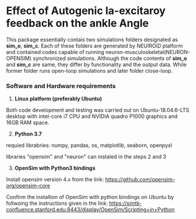 # Effect of Autogenic Ia-excitaroy feedback on the ankle Angle 
This package essentially contais two simulations folders designated as **sim_o**, **sim_c**. Each of these folders are generated by NEUIROiD platform and contained codes capable of running neuron-musculoskeletal(NEURON-OPENSIM) synchronized simulations. Although the code contents of **sim_o** and **sim_c** are same, they differ by functionality and the output data. While former folder runs open-loop simulations and later folder close-loop.

### Software and Hardware requirements

1. **Linux platform (preferably Ubuntu)**

Both code development and testing was carried out on Ubuntu-18.04.6-LTS desktop with intel-core i7 CPU and NVIDIA quadro P1000 graphics and 16GB RAM space.

2. **Python 3.7**

requied librabries: numpy, pandas, os, matplotlib, seaborn, openpyxl

libraries "opensim" and "neuron" can instaled in the steps 2 and 3

3. **OpenSim with Python3 bindings**

Install opensim version 4.x from the link: 
https://github.com/opensim-org/opensim-core

Confirm the installion of OpenSim with python bindings on Ubuntu by follwoing the instructions given in the link:
https://simtk-confluence.stanford.edu:8443/display/OpenSim/Scripting+in+Python



